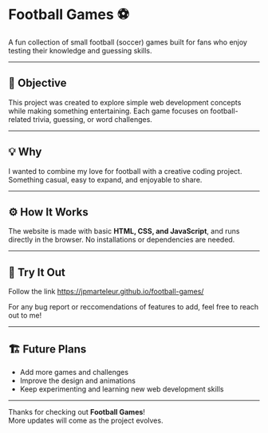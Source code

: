# Football Games ⚽

A fun collection of small football (soccer) games built for fans who enjoy testing their knowledge and guessing skills.

---

## 🎯 Objective

This project was created to explore simple web development concepts while making something entertaining. Each game focuses on football-related trivia, guessing, or word challenges.

---

## 💡 Why

I wanted to combine my love for football with a creative coding project. Something casual, easy to expand, and enjoyable to share.

---

## ⚙️ How It Works

The website is made with basic **HTML, CSS, and JavaScript**, and runs directly in the browser. No installations or dependencies are needed.

---

## 🚀 Try It Out

Follow the link https://jpmarteleur.github.io/football-games/

For any bug report or reccomendations of features to add, feel free to reach out to me!

---

## 🏗 Future Plans

- Add more games and challenges  
- Improve the design and animations  
- Keep experimenting and learning new web development skills

---

Thanks for checking out **Football Games**!  
More updates will come as the project evolves.
